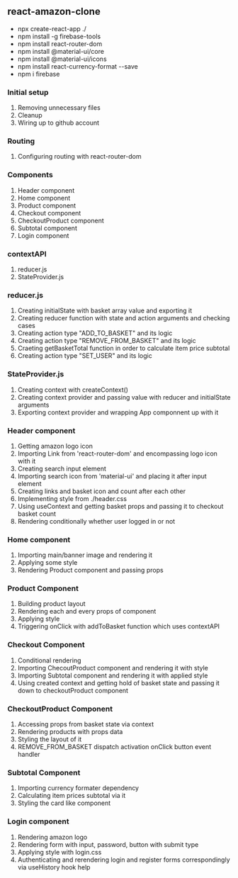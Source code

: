 ## react-amazon-clone

- npx create-react-app ./
- npm install -g firebase-tools
- npm install react-router-dom
- npm install @material-ui/core
- npm install @material-ui/icons
- npm install react-currency-format --save
- npm i firebase

### Initial setup

1. Removing unnecessary files
2. Cleanup
3. Wiring up to github account

### Routing

1. Configuring routing with react-router-dom

### Components

1. Header component
2. Home component
3. Product component
4. Checkout component
5. CheckoutProduct component
6. Subtotal component
7. Login component

### contextAPI

1. reducer.js
2. StateProvider.js

### reducer.js

1. Creating initialState with basket array value and exporting it
2. Creating reducer function with state and action arguments and checking cases
3. Creating action type "ADD_TO_BASKET" and its logic
4. Creating action type "REMOVE_FROM_BASKET" and its logic
5. Craeting getBasketTotal function in order to calculate item price subtotal
6. Creating action type "SET_USER" and its logic

### StateProvider.js

1. Creating context with createContext()
2. Creating context provider and passing value with reducer and initialState arguments
3. Exporting context provider and wrapping App componnent up with it

### Header component

1. Getting amazon logo icon
2. Importing Link from 'react-router-dom' and encompassing logo icon with it
3. Creating search input element
4. Importing search icon from 'material-ui' and placing it after input element
5. Creating links and basket icon and count after each other
6. Implementing style from ./header.css
7. Using useContext and getting basket props and passing it to checkout basket count
8. Rendering conditionally whether user logged in or not

### Home component

1. Importing main/banner image and rendering it
2. Applying some style
3. Rendering Product component and passing props

### Product Component

1. Building product layout
2. Rendering each and every props of component
3. Applying style
4. Triggering onClick with addToBasket function which uses contextAPI

### Checkout Component

1. Conditional rendering
2. Importing ChecoutProduct component and rendering it with style
3. Importing Subtotal component and rendering it with applied style
4. Using created context and getting hold of basket state and passing it down to checkoutProduct component

### CheckoutProduct Component

1. Accessing props from basket state via context
2. Rendering products with props data
3. Styling the layout of it
4. REMOVE_FROM_BASKET dispatch activation onClick button event handler

### Subtotal Component

1. Importing currency formater dependency
2. Calculating item prices subtotal via it
3. Styling the card like component

### Login component

1. Rendering amazon logo
2. Rendering form with input, password, button with submit type
3. Applying style with login.css
4. Authenticating and rerendering login and register forms correspondingly via useHistory hook help
